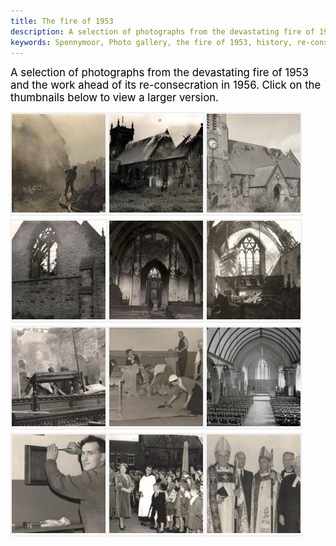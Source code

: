 ```yaml
---
title: The fire of 1953
description: A selection of photographs from the devastating fire of 1953 and the work ahead of its re-consecration in 1956.
keywords: Spennymoor, Photo gallery, the fire of 1953, history, re-consecration
---
```

<p><span style="color: #000000"><span style="font-size: larger">A selection of photographs from the devastating fire of 1953 and the work ahead of its re-consecration in 1956. Click on the thumbnails below&#160;to view a larger version.</span></span></p><div class="clear"></div>
<div class="gallery_wrapper">
 <div class="gallery_photo_holder" style="padding:1px;margin-right:2px; margin-bottom:6px; float:left; border: 1px solid #E1E1E1;"><a href="/assets/Fireman_400.jpg" rel="shadowbox[gallery]" title="A firefighter tackles the blaze"> 
        <img src="/assets/Fireman_400_06200931.jpg" width="150" height="158" border="0" />
      </a></div>
   <div class="gallery_photo_holder" style="padding:1px;margin-right:2px; margin-bottom:6px; float:left; border: 1px solid #E1E1E1;"><a href="/assets/history2.jpg" rel="shadowbox[gallery]" title="The Church smoulders"> 
        <img src="/assets/history2_06200931.jpg" width="150" height="158" border="0" />
      </a></div>
   <div class="gallery_photo_holder" style="padding:1px;margin-right:2px; margin-bottom:6px; float:left; border: 1px solid #E1E1E1;"><a href="/assets/ChurchExterior2_400.jpg" rel="shadowbox[gallery]" title="Exterior damage"> 
        <img src="/assets/ChurchExterior2_400_06200931.jpg" width="150" height="158" border="0" />
      </a></div>
   <div class="gallery_photo_holder" style="padding:1px;margin-right:2px; margin-bottom:6px; float:left; border: 1px solid #E1E1E1;"><a href="/assets/EastWindow_400.jpg" rel="shadowbox[gallery]" title="Damage to the East window"> 
        <img src="/assets/EastWindow_400_06200931.jpg" width="150" height="158" border="0" />
      </a></div>
   <div class="gallery_photo_holder" style="padding:1px;margin-right:2px; margin-bottom:6px; float:left; border: 1px solid #E1E1E1;"><a href="/assets/InteriorFacingWest_400.jpg" rel="shadowbox[gallery]" title="Facing the west end of the Church"> 
        <img src="/assets/InteriorFacingWest_400_06200931.jpg" width="150" height="158" border="0" />
      </a></div>
   <div class="gallery_photo_holder" style="padding:1px;margin-right:2px; margin-bottom:6px; float:left; border: 1px solid #E1E1E1;"><a href="/assets/ChancelDestroyed_400.jpg" rel="shadowbox[gallery]" title="Damage to the Chancel"> 
        <img src="/assets/ChancelDestroyed_400_06200931.jpg" width="150" height="158" border="0" />
      </a></div>
   <div class="gallery_photo_holder" style="padding:1px;margin-right:2px; margin-bottom:6px; float:left; border: 1px solid #E1E1E1;"><a href="/assets/Organ_ChoirStalls_400.jpg" rel="shadowbox[gallery]" title="Damage to the organ and choir stalls"> 
        <img src="/assets/Organ_ChoirStalls_400_06200931.jpg" width="150" height="158" border="0" />
      </a></div>
   <div class="gallery_photo_holder" style="padding:1px;margin-right:2px; margin-bottom:6px; float:left; border: 1px solid #E1E1E1;"><a href="/assets/Cleaning_400.jpg" rel="shadowbox[gallery]" title="Cleaning the newly restored building"> 
        <img src="/assets/Cleaning_400_06200931.jpg" width="150" height="158" border="0" />
      </a></div>
   <div class="gallery_photo_holder" style="padding:1px;margin-right:2px; margin-bottom:6px; float:left; border: 1px solid #E1E1E1;"><a href="/assets/NewInterior_400.jpg" rel="shadowbox[gallery]" title="The restored interior of the building"> 
        <img src="/assets/NewInterior_400_06200931.jpg" width="150" height="158" border="0" />
      </a></div>
   <div class="gallery_photo_holder" style="padding:1px;margin-right:2px; margin-bottom:6px; float:left; border: 1px solid #E1E1E1;"><a href="/assets/RevdCorker_400.jpg" rel="shadowbox[gallery]" title="Former curate Ron Corker helps with finishing touches"> 
        <img src="/assets/RevdCorker_400_06200931.jpg" width="150" height="158" border="0" />
      </a></div>
   <div class="gallery_photo_holder" style="padding:1px;margin-right:2px; margin-bottom:6px; float:left; border: 1px solid #E1E1E1;"><a href="/assets/history4.jpg" rel="shadowbox[gallery]" title="The Queen Mother pays a visit in 1956"> 
        <img src="/assets/history4_06200931.jpg" width="150" height="158" border="0" />
      </a></div>
   <div class="gallery_photo_holder" style="padding:1px;margin-right:2px; margin-bottom:6px; float:left; border: 1px solid #E1E1E1;"><a href="/assets/RededicationClergy_400.jpg" rel="shadowbox[gallery]" title="Senior clergy at the re-consecration service"> 
        <img src="/assets/RededicationClergy_400_06200931.jpg" width="150" height="158" border="0" />
      </a></div>
    </div>
